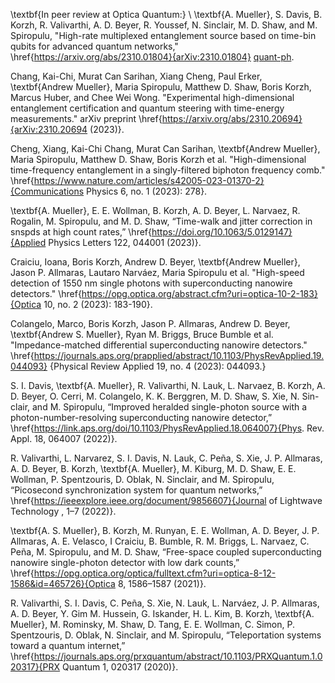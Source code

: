 
\textbf{In peer review at Optica Quantum:} \\
\textbf{A. Mueller}, S. Davis, B. Korzh, R. Valivarthi, A. D. Beyer, R. Youssef, N. Sinclair, M. D. Shaw, and M. Spiropulu, "High-rate multiplexed entanglement source based on time-bin qubits for advanced quantum networks," \href{https://arxiv.org/abs/2310.01804}{arXiv:2310.01804} [quant-ph](2023).

Chang, Kai-Chi, Murat Can Sarihan, Xiang Cheng, Paul Erker, \textbf{Andrew Mueller}, Maria Spiropulu, Matthew D. Shaw, Boris Korzh, Marcus Huber, and Chee Wei Wong. "Experimental high-dimensional entanglement certification and quantum steering with time-energy measurements." arXiv preprint \href{https://arxiv.org/abs/2310.20694}{arXiv:2310.20694 (2023)}.

Cheng, Xiang, Kai-Chi Chang, Murat Can Sarihan, \textbf{Andrew Mueller}, Maria Spiropulu, Matthew D. Shaw, Boris Korzh et al. "High-dimensional time-frequency entanglement in a singly-filtered biphoton frequency comb." \href{https://www.nature.com/articles/s42005-023-01370-2}{Communications Physics 6, no. 1 (2023): 278}.

\textbf{A. Mueller}, E. E. Wollman, B. Korzh, A. D. Beyer, L. Narvaez, R. Rogalin, M. Spiropulu, and M. D. Shaw, “Time-walk and jitter correction in snspds at high count rates,” \href{https://doi.org/10.1063/5.0129147}{Applied Physics Letters 122, 044001 (2023)}.

Craiciu, Ioana, Boris Korzh, Andrew D. Beyer, \textbf{Andrew Mueller}, Jason P. Allmaras, Lautaro Narváez, Maria Spiropulu et al. "High-speed detection of 1550 nm single photons with superconducting nanowire detectors." \href{https://opg.optica.org/abstract.cfm?uri=optica-10-2-183}{Optica 10, no. 2 (2023): 183-190}.

Colangelo, Marco, Boris Korzh, Jason P. Allmaras, Andrew D. Beyer, \textbf{Andrew S. Mueller}, Ryan M. Briggs, Bruce Bumble et al. "Impedance-matched differential superconducting nanowire detectors." \href{https://journals.aps.org/prapplied/abstract/10.1103/PhysRevApplied.19.044093} {Physical Review Applied 19, no. 4 (2023): 044093.}

S. I. Davis, \textbf{A. Mueller}, R. Valivarthi, N. Lauk, L. Narvaez, B. Korzh, A. D. Beyer, O. Cerri, M. Colangelo, K. K. Berggren, M. D. Shaw, S. Xie, N. Sin- clair, and M. Spiropulu, “Improved heralded single-photon source with a photon-number-resolving superconducting nanowire detector,” \href{https://link.aps.org/doi/10.1103/PhysRevApplied.18.064007}{Phys. Rev. Appl. 18, 064007 (2022)}.

R. Valivarthi, L. Narvarez, S. I. Davis, N. Lauk, C. Peña, S. Xie, J. P. Allmaras, A. D. Beyer, B. Korzh, \textbf{A. Mueller}, M. Kiburg, M. D. Shaw, E. E. Wollman, P. Spentzouris, D. Oblak, N. Sinclair, and M. Spiropulu, “Picosecond synchronization system for quantum networks,” \href{https://ieeexplore.ieee.org/document/9856607}{Journal of Lightwave Technology , 1–7 (2022)}.

\textbf{A. S. Mueller}, B. Korzh, M. Runyan, E. E. Wollman, A. D. Beyer, J. P. Allmaras, A. E. Velasco, I Craiciu, B. Bumble, R. M. Briggs, L. Narvaez, C. Peña, M. Spiropulu, and M. D. Shaw, “Free-space coupled superconducting nanowire single-photon detector with low dark counts,” \href{https://opg.optica.org/optica/fulltext.cfm?uri=optica-8-12-1586&id=465726}{Optica 8, 1586–1587 (2021)}.


R. Valivarthi, S. I. Davis, C. Peña, S. Xie, N. Lauk, L. Narváez, J. P. Allmaras, A. D. Beyer, Y. Gim M. Hussein, G. Iskander, H. L. Kim, B. Korzh, \textbf{A. Mueller}, M. Rominsky, M. Shaw, D. Tang, E. E. Wollman, C. Simon, P. Spentzouris, D. Oblak, N. Sinclair, and M. Spiropulu, “Teleportation systems toward a quantum internet,” \href{https://journals.aps.org/prxquantum/abstract/10.1103/PRXQuantum.1.020317}{PRX Quantum 1, 020317 (2020)}.





